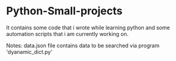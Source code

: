 # Python-Small-projects
It contains some code that i wrote while learning python and some automation scripts that i am currently working on.

Notes:
  data.json file contains data to be searched via program 'dyanamic_dict.py'

